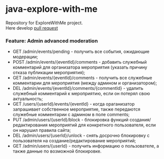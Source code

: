 # java-explore-with-me
Repository for ExploreWithMe project.  
Here develop [pull request](https://github.com/Nikolas7zip/java-explore-with-me/pull/2)  
### Feature: Admin advanced moderation  
- GET /admin/events/pending - получить все события, ожидающие модерации;
- POST /admin/events/{eventId}/comments - добавить служебный комментарий для организатора мероприятия (указать причину отказа публикации мероприятия);
- GET /admin/events/{eventId}/comments - получить все служебные комментарии для мероприятия (между админом и организатором);
- DEL /admin/events/{eventId}/comments/{commentId} - удалить служебный комментарий к мероприятию, если он потерял свою актуальность;
- GET /users/{userId}/events/{eventId} - когда ораганизатор запрашивает собственное мероприятие, также передаются служебные комментарии с админом в поле comments;
- PUT /admin/users/{userId}/block - блокировка функций создания/редактирования мероприятий для конкретного пользователя, если он нарушил правила сайта;
- DEL /admin/users/{userId}/unlock - снять досрочно блокировку с пользователя на создание/редактирование мероприятий;
- GET /admin/users/{userId} - получить информацию о пользователе, а также данные по возможной блокировке.

